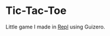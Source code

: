 # Tic-Tac-Toe

Little game I made in [Repl](https://replit.com/@bbrooklyn/Tic-Tac-Toe) using Guizero.
